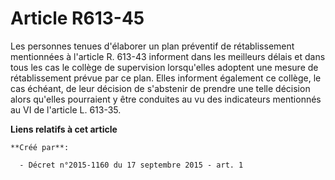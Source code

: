 # Article R613-45

Les personnes tenues d'élaborer un plan préventif de rétablissement mentionnées à l'article R. 613-43 informent dans les
meilleurs délais et dans tous les cas le collège de supervision lorsqu'elles adoptent une mesure de rétablissement prévue par
ce plan. Elles informent également ce collège, le cas échéant, de leur décision de s'abstenir de prendre une telle décision
alors qu'elles pourraient y être conduites au vu des indicateurs mentionnés au VI de l'article L. 613-35.

**Liens relatifs à cet article**

	**Créé par**:

	  - Décret n°2015-1160 du 17 septembre 2015 - art. 1
